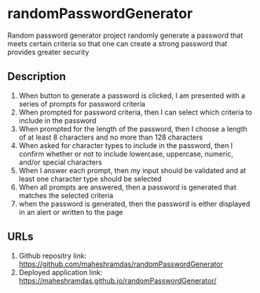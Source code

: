 # randomPasswordGenerator
Random password generator project randomly generate a password that meets certain criteria so that one can create a strong password that provides greater security

## Description
1) When button to generate a password is clicked, I am presented with a series of prompts for password criteria
2) When prompted for password criteria, then I can select which criteria to include in the password
3) When prompted for the length of the password, then I choose a length of at least 8 characters and no more than 128 characters
4) When asked for character types to include in the password, then I confirm whether or not to include lowercase, uppercase, numeric, and/or special characters
5) When I answer each prompt, then my input should be validated and at least one character type should be selected
6) When all prompts are answered, then a password is generated that matches the selected criteria
7) when the password is generated, then the password is either displayed in an alert or written to the page
  
## URLs
1. Github repositry link: https://github.com/maheshramdas/randomPasswordGenerator
2. Deployed application link: https://maheshramdas.github.io/randomPasswordGenerator/
